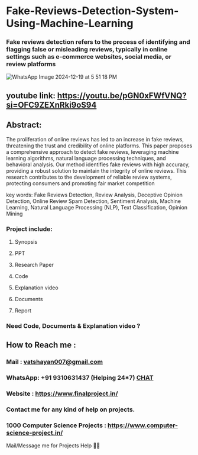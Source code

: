 # Fake-Reviews-Detection-System-Using-Machine-Learning

### Fake reviews detection refers to the process of identifying and flagging false or misleading reviews, typically in online settings such as e-commerce websites, social media, or review platforms

![WhatsApp Image 2024-12-19 at 5 51 18 PM](https://github.com/user-attachments/assets/2e258ef9-b828-49e6-8edd-298560a8b28a)
## youtube link: https://youtu.be/pGN0xFWfVNQ?si=OFC9ZEXnRki9oS94

## Abstract:
The proliferation of online reviews has led to an increase in fake reviews, threatening the trust and credibility of online platforms. This paper proposes a comprehensive approach to detect fake reviews, leveraging machine learning algorithms, natural language processing techniques, and behavioral analysis. Our method identifies fake reviews with high accuracy, providing a robust solution to maintain the integrity of online reviews. This research contributes to the development of reliable review systems, protecting consumers and promoting fair market competition 

key words: Fake Reviews Detection, Review Analysis, Deceptive Opinion Detection, Online Review Spam Detection, Sentiment Analysis, Machine Learning, Natural Language Processing (NLP), Text Classification, Opinion Mining

### Project include: 

1. Synopsis

2. PPT

3. Research Paper


4. Code

5. Explanation video

6. Documents

7. Report


### Need Code, Documents & Explanation video ? 

## How to Reach me :

### Mail : vatshayan007@gmail.com 

### WhatsApp: +91 9310631437 (Helping 24*7) **[CHAT](https://wa.me/message/CHWN2AHCPMAZK1)** 

### Website : https://www.finalproject.in/

### Contact me for any kind of help on projects.
### 1000 Computer Science Projects : https://www.computer-science-project.in/


Mail/Message me for Projects Help 🙏🏻
